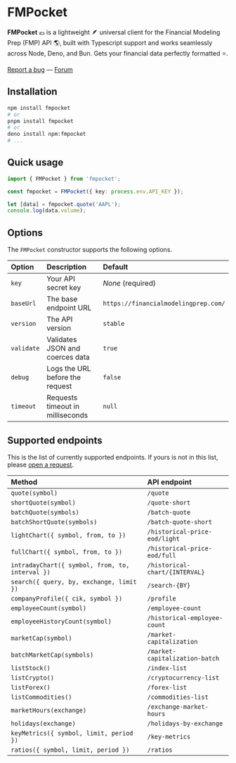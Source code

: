 # FMPocket

**FMPocket** 💶 is a lightweight 🪶 universal client for the Financial Modeling Prep (FMP) API 🌎, built with Typescript support and works seamlessly across Node, Deno, and Bun. Gets your financial data perfectly formatted ⭐️.

[Report a bug](https://github.com/l0uisgrange/fmpocket/issues) — [Forum](https://github.com/l0uisgrange/fmpocket/discussions/categories/q-a)

## Installation

```sh
npm install fmpocket
# or
pnpm install fmpocket
# or
deno install npm:fmpocket
# ...
```

## Quick usage

```typescript
import { FMPocket } from 'fmpocket';

const fmpocket = FMPocket({ key: process.env.API_KEY });

let [data] = fmpocket.quote('AAPL');
console.log(data.volume);
```

## Options

The `FMPocket` constructor supports the following options.

| Option     | Description                      | Default                              |
| :--------- | :------------------------------- | :----------------------------------- |
| `key`      | Your API secret key              | _None_ (required)                    |
| `baseUrl`  | The base endpoint URL            | `https://financialmodelingprep.com/` |
| `version`  | The API version                  | `stable`                             |
| `validate` | Validates JSON and coerces data  | `true`                               |
| `debug`    | Logs the URL before the request  | `false`                              |
| `timeout`  | Requests timeout in milliseconds | `null`                               |

## Supported endpoints

This is the list of currently supported endpoints. If yours is not in this list, please [open a request](https://github.com/l0uisgrange/fmpocket/issues).

| Method                                          | API endpoint                   |
| :---------------------------------------------- | :----------------------------- |
| `quote(symbol)`                                 | `/quote`                       |
| `shortQuote(symbol)`                            | `/quote-short`                 |
| `batchQuote(symbols)`                           | `/batch-quote`                 |
| `batchShortQuote(symbols)`                      | `/batch-quote-short`           |
| `lightChart({ symbol, from, to })`              | `/historical-price-eod/light`  |
| `fullChart({ symbol, from, to })`               | `/historical-price-eod/full`   |
| `intradayChart({ symbol, from, to, interval })` | `/historical-chart/{INTERVAL}` |
| `search({ query, by, exchange, limit })`        | `/search-{BY}`                 |
| `companyProfile({ cik, symbol })`               | `/profile`                     |
| `employeeCount(symbol)`                         | `/employee-count`              |
| `employeeHistoryCount(symbol)`                  | `/historical-employee-count`   |
| `marketCap(symbol)`                             | `/market-capitalization`       |
| `batchMarketCap(symbols)`                       | `/market-capitalization-batch` |
| `listStock()`                                   | `/index-list`                  |
| `listCrypto()`                                  | `/cryptocurrency-list`         |
| `listForex()`                                   | `/forex-list`                  |
| `listCommodities()`                             | `/commodities-list`            |
| `marketHours(exchange)`                         | `/exchange-market-hours`       |
| `holidays(exchange)`                            | `/holidays-by-exchange`        |
| `keyMetrics({ symbol, limit, period })`         | `/key-metrics`                 |
| `ratios({ symbol, limit, period })`             | `/ratios`                      |
